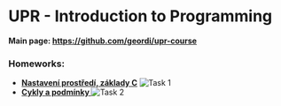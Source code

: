 # UPR - Introduction to Programming

**Main page: https://github.com/geordi/upr-course**

### Homeworks:
* **[Nastavení prostředí, základy C](https://github.com/patrick11514/VSB/tree/main/UPR/Ukol1)**
![Task 1](http://upload.patrick115.eu/screenshot/kelvin_h1.png)
* **[Cykly a podmínky ](https://github.com/patrick11514/VSB/tree/main/UPR/Ukol2)**
![Task 2](http://upload.patrick115.eu/screenshot/kelvin_h2.png)
